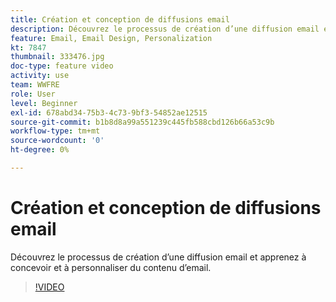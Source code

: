 ```yaml
---
title: Création et conception de diffusions email
description: Découvrez le processus de création d’une diffusion email et apprenez à concevoir et à personnaliser du contenu d’email.
feature: Email, Email Design, Personalization
kt: 7847
thumbnail: 333476.jpg
doc-type: feature video
activity: use
team: WWFRE
role: User
level: Beginner
exl-id: 678abd34-75b3-4c73-9bf3-54852ae12515
source-git-commit: b1b8d8a99a551239c445fb588cbd126b66a53c9b
workflow-type: tm+mt
source-wordcount: '0'
ht-degree: 0%

---
```


# Création et conception de diffusions email

Découvrez le processus de création d’une diffusion email et apprenez à concevoir et à personnaliser du contenu d’email.

>[!VIDEO](https://video.tv.adobe.com/v/333476?quality=12&learn=on)
